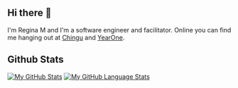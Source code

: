 ## Hi there 👋

I'm Regina M and I'm a software engineer and facilitator. Online you can find me hanging out at [Chingu](https://chingu.io) and [YearOne](https://www.joinyearone.io/).

## Github Stats

[![My GitHub Stats](https://github-readme-stats.vercel.app/api/?username=rmcguire6&count_private=true&showicons=true&theme=tokyonight)]()
[![My GitHub Language Stats](https://github-readme-stats.vercel.app/api/top-langs/?username=rmcguire6&langs_count=5&theme=tokyonight)]()
